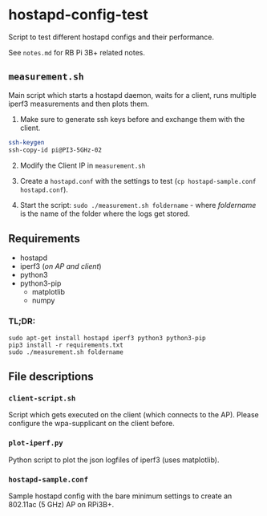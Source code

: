 # hostapd-config-test
Script to test different hostapd configs and their performance.

See `notes.md` for RB Pi 3B+ related notes.

## `measurement.sh`
Main script which starts a hostapd daemon, waits for a client, runs multiple iperf3 measurements and then plots them.

1. Make sure to generate ssh keys before and exchange them with the client.
```bash
ssh-keygen
ssh-copy-id pi@PI3-5GHz-02
```
2. Modify the Client IP in `measurement.sh`

3. Create a `hostapd.conf` with the settings to test (`cp hostapd-sample.conf hostapd.conf`).

4. Start the script: `sudo ./measurement.sh foldername` - where *foldername* is the name of the folder where the logs get stored.

## Requirements

- hostapd
- iperf3 (*on AP and client*)
- python3
- python3-pip
  - matplotlib
  - numpy


### TL;DR:
```
sudo apt-get install hostapd iperf3 python3 python3-pip
pip3 install -r requirements.txt
sudo ./measurement.sh foldername
```

## File descriptions

### `client-script.sh`
Script which gets executed on the client (which connects to the AP). Please configure the wpa-supplicant on the client before.

### `plot-iperf.py`
Python script to plot the json logfiles of iperf3 (uses matplotlib).


### `hostapd-sample.conf`
Sample hostapd config with the bare minimum settings to create an 802.11ac (5 GHz) AP on RPi3B+.
